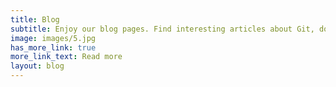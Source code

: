 ```yaml
---
title: Blog
subtitle: Enjoy our blog pages. Find interesting articles about Git, docs-as-code, our news and many more.
image: images/5.jpg
has_more_link: true
more_link_text: Read more
layout: blog
---
```


